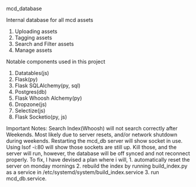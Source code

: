 mcd_database

Internal database for all mcd assets

1. Uploading assets
2. Tagging assets
3. Search and Filter assets
4. Manage assets

Notable components used in this project
1. Datatables(js)
2. Flask(py)
3. Flask SQLAlchemy(py, sql)
4. Postgres(db)
5. Flask Whoosh Alchemy(py)
6. Dropzone(js)
7. Selectize(js)
9. Flask Socketio(py, js)

Important Notes:
Search Index(Whoosh) will not search correctly after Weekends. Most likely due to server resets, and/or network shutdown during weekends. Restarting the mcd_db server will show socket in use. Using lsof -i:80 will show those sockets are still up. Kill those, and the server will run, however, the database will be off synced and not reconnect properly. To fix, I have devised a plan where i will,
	1. automatically reset the server on monday mornings
	2. rebuild the index by running build_index.py as a service in /etc/systemd/system/build_index.service
	3. run mcd_db.service.

